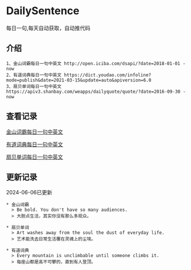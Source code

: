 # DailySentence

每日一句,每天自动获取，自动推代码

## 介绍

```
1、金山词霸每日一句中英文 http://open.iciba.com/dsapi/?date=2018-01-01 - now
2、有道词典每日一句中英文 https://dict.youdao.com/infoline?mode=publish&date=2021-03-15&update=auto&apiversion=6.0
3、扇贝单词每日一句中英文 https://apiv3.shanbay.com/weapps/dailyquote/quote/?date=2016-09-30 - now
```

## 查看记录

[金山词霸每日一句中英文](./data/iciba/)

[有道词典每日一句中英文](./data/youdao/)

[扇贝单词每日一句中英文](./data/shanbay/)

## 更新记录
2024-06-06已更新 
```
* 金山词霸
  > Be bold. You don't have so many audiences.
  > 大胆点生活，其实你没有那么多观众。

* 扇贝单词
  > Art washes away from the soul the dust of everyday life.
  > 艺术能洗去日常生活覆在灵魂上的尘埃。

* 有道词典
  > Every mountain is unclimbable until someone climbs it.
  > 每座山都是高不可攀的，直到有人登顶。

```
